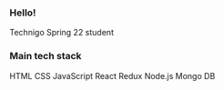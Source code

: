 ### Hello!

Technigo Spring 22 student

### Main tech stack 
HTML
CSS
JavaScript
React
Redux
Node.js
Mongo DB

<!---
rawisou/rawisou is a ✨ special ✨ repository because its `README.md` (this file) appears on your GitHub profile.
You can click the Preview link to take a look at your changes.
--->

